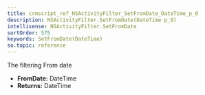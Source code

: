 ```yaml
---
title: crmscript_ref_NSActivityFilter_SetFromDate_DateTime_p_0
description: NSActivityFilter.SetFromDate(DateTime p_0)
intellisense: NSActivityFilter.SetFromDate
sortOrder: 575
keywords: SetFromDate(DateTime)
so.topic: reference
---
```



The filtering From date



* **FromDate:** DateTime
* **Returns:** DateTime


